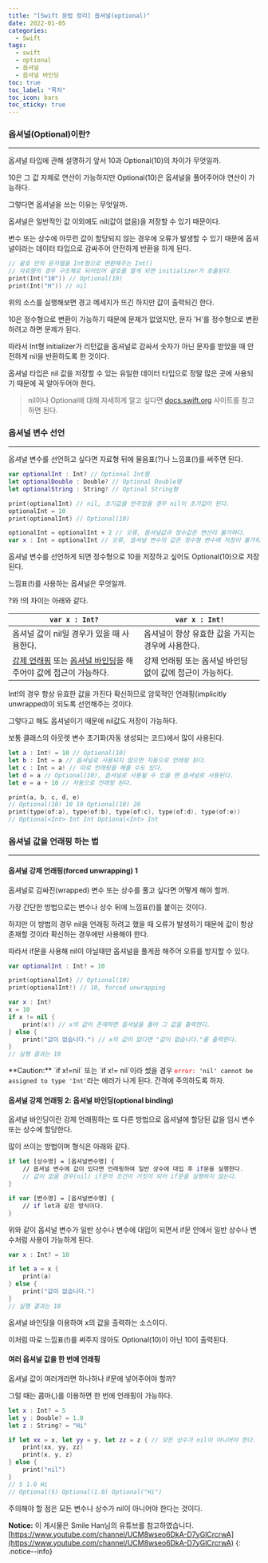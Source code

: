 ```yaml
---
title: "[Swift 문법 정리] 옵셔널(optional)"
date: 2022-01-05
categories:
  - Swift
tags:
  - swift
  - optional
  - 옵셔널
  - 옵셔널 바인딩
toc: true
toc_label: "목차"
toc_icon: bars
toc_sticky: true
---
```


### 옵셔널(Optional)이란?

---

옵셔널 타입에 관해 설명하기 앞서 10과 Optional(10)의 차이가 무엇일까. 

10은 그 값 자체로 연산이 가능하지만 Optional(10)은 옵셔널을 풀어주어야 연산이 가능하다.

그렇다면 옵셔널을 쓰는 이유는 무엇일까.

옵셔널은 일반적인 값 이외에도 nil(값이 없음)을 저장할 수 있기 때문이다.

변수 또는 상수에 아무런 값이 할당되지 않는 경우에 오류가 발생할 수 있기 때문에 옵셔널이라는 데이터 타입으로 감싸주어 안전하게 반환을 하게 된다.

```swift
// 괄호 안의 문자열을 Int형으로 변환해주는 Int()
// 자료형의 경우 구조체로 되어있어 괄호를 열게 되면 initializer가 호출된다.
print(Int("10")) // Optional(10)
print(Int("H")) // nil
```

위의 소스를 실행해보면 경고 메세지가 뜨긴 하지만 값이 출력되긴 한다.

10은 정수형으로 변환이 가능하기 때문에 문제가 없었지만, 문자 'H'를 정수형으로 변환하려고 하면 문제가 된다.

따라서 Int형 initializer가 리턴값을 옵셔널로 감싸서 숫자가 아닌 문자를 받았을 때 안전하게 nil을 반환하도록 한 것이다.

옵셔널 타입은 nil 값을 저장할 수 있는 유일한 데이터 타입으로 정말 많은 곳에 사용되기 때문에 꼭 알아두어야 한다.

> nil이나 Optional에 대해 자세하게 알고 싶다면 [docs.swift.org](https://docs.swift.org/swift-book/LanguageGuide/TheBasics.html#ID330) 사이트를 참고하면 된다.

### 옵셔널 변수 선언

---

옵셔널 변수를 선언하고 싶다면 자료형 뒤에 물음표(?)나 느낌표(!)를 써주면 된다.

```swift
var optionalInt : Int? // Optional Int형 
let optionalDouble : Double? // Optional Double형 
let optionalString : String? // Optinal String형 

print(optionalInt) // nil, 초기값을 안주었을 경우 nil이 초기값이 된다.
optionalInt = 10
print(optionalInt) // Optional(10)

optionalInt = optionalInt + 2 // 오류, 옵셔널값과 정수값은 연산이 불가하다.
var x : Int = optionalInt // 오류, 옵셔널 변수의 값은 정수형 변수에 저장이 불가하다.
```

옵셔널 변수를 선언하게 되면 정수형으로 10을 저장하고 싶어도 Optional(10)으로 저장된다.

느낌표(!)를 사용하는 옵셔널은 무엇일까.

?와 !의 차이는 아래와 같다.

`var x : Int?` | `var x : Int!`
--- | ---
옵셔널 값이 nil일 경우가 있을 때 사용한다. | 옵셔널이 항상 유효한 값을 가지는 경우에 사용한다.
[강제 언래핑](#옵셔널-강제-언래핑forced-unwrapping-1) 또는 [옵셔널 바인딩](#옵셔널-강제-언래핑-2-옵셔널-바인딩optional-binding)을 해주어야 값에 접근이 가능하다. | 강제 언래핑 또는 옵셔널 바인딩 없이 값에 접근이 가능하다.

Int!의 경우 항상 유효한 값을 가진다 확신하므로 암묵적인 언래핑(implicitly unwrapped)이 되도록 선언해주는 것이다.

그렇다고 해도 옵셔널이기 때문에 nil값도 저장이 가능하다.

보통 클래스의 아웃렛 변수 초기화(자동 생성되는 코드)에서 많이 사용된다.

```swift
let a : Int! = 10 // Optional(10)
let b : Int = a // 옵셔널로 사용되지 않으면 자동으로 언래핑 된다.
let c : Int = a! // 따로 언래핑을 해줄 수도 있다.
let d = a // Optional(10), 옵셔널로 사용될 수 있을 땐 옵셔널로 사용된다. 
let e = a + 10 // 자동으로 언래핑 된다.

print(a, b, c, d, e)
// Optional(10) 10 10 Optional(10) 20
print(type(of:a), type(of:b), type(of:c), type(of:d), type(of:e))
// Optional<Int> Int Int Optional<Int> Int
```

### 옵셔널 값을 언래핑 하는 법

---

#### 옵셔널 강제 언래핑(forced unwrapping) 1

옵셔널로 감싸진(wrapped) 변수 또는 상수를 풀고 싶다면 어떻게 해야 할까.

가장 간단한 방법으로는 변수나 상수 뒤에 느낌표(!)를 붙이는 것이다.

하지만 이 방법의 경우 nil을 언래핑 하려고 했을 때 오류가 발생하기 때문에 값이 항상 존재할 것이라 확신하는 경우에만 사용해야 한다.

따라서 if문을 사용해 nil이 아닐때만 옵셔널을 풀게끔 해주어 오류를 방지할 수 있다.

```swift
var optionalInt : Int? = 10

print(optionalInt) // Optional(10)
print(optionalInt!) // 10, forced unwrapping
```

```swift
var x : Int?
x = 10
if x != nil {
    print(x!) // x의 값이 존재하면 옵셔널을 풀어 그 값을 출력한다.
} else {
    print("값이 없습니다.") // x의 값이 없다면 "값이 없습니다."를 출력한다.
}
// 실행 결과는 10
```

<div class="notice--danger" markdown="1">
**Caution:** `if x!=nil` 또는 `if x!= nil`이라 썼을 경우 <code><span style="color:red">error:</span> 'nil' cannot be assigned to type 'Int'</code>라는 에러가 나게 된다. 간격에 주의하도록 하자.
</div>

#### 옵셔널 강제 언래핑 2: 옵셔널 바인딩(optional binding)

옵셔널 바인딩이란 강제 언래핑하는 또 다른 방법으로 옵셔널에 할당된 값을 임시 변수 또는 상수에 할당한다.

많이 쓰이는 방법이며 형식은 아래와 같다.

```swift
if let [상수명] = [옵셔널변수명] {
    // 옵셔널 변수에 값이 있다면 언래핑하여 일반 상수에 대입 후 if문을 실행한다.
    // 값이 없을 경우(nil) if문의 조건이 거짓이 되어 if문을 실행하지 않는다.
}

if var [변수명] = [옵셔널변수명] {
    // if let과 같은 방식이다.
}
```

위와 같이 옵셔널 변수가 일반 상수나 변수에 대입이 되면서 if문 안에서 일반 상수나 변수처럼 사용이 가능하게 된다.

```swift
var x : Int? = 10

if let a = x {
    print(a)
} else {
    print("값이 없습니다.")
}
// 실행 결과는 10
```

옵셔널 바인딩을 이용하여 x의 값을 출력하는 소스이다.

이처럼 따로 느낌표(!)를 써주지 않아도 Optional(10)이 아닌 10이 출력된다.

#### 여러 옵셔널 값을 한 번에 언래핑

옵셔널 값이 여러개라면 하나하나 if문에 넣어주어야 할까?

그럴 때는 콤마(,)를 이용하면 한 번에 언래핑이 가능하다.

```swift
let x : Int? = 5
let y : Double? = 1.0
let z : String? = "Hi"

if let xx = x, let yy = y, let zz = z { // 모든 상수가 nil이 아니어야 한다.
    print(xx, yy, zz)
    print(x, y, z)
} else {
    print("nil")
}
// 5 1.0 Hi
// Optional(5) Optional(1.0) Optional("Hi")
```

주의해야 할 점은 모든 변수나 상수가 nil이 아니어야 한다는 것이다.


**Notice:** 이 게시물은 Smile Han님의 유튜브를 참고하였습니다.
[https://www.youtube.com/channel/UCM8wseo6DkA-D7yGlCrcrwA](https://www.youtube.com/channel/UCM8wseo6DkA-D7yGlCrcrwA)
{: .notice--info}